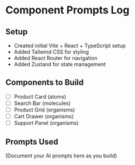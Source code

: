 # Component Prompts Log

## Setup
- Created initial Vite + React + TypeScript setup
- Added Tailwind CSS for styling
- Added React Router for navigation
- Added Zustand for state management

## Components to Build
- [ ] Product Card (atoms)
- [ ] Search Bar (molecules)
- [ ] Product Grid (organisms)
- [ ] Cart Drawer (organisms)
- [ ] Support Panel (organisms)

## Prompts Used
(Document your AI prompts here as you build)
